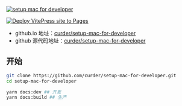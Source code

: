 [![setup mac for developer](https://user-images.githubusercontent.com/8327004/112877866-d9c8bd00-90f9-11eb-901c-e569655d8040.png "setup mac for developer")](https://curder.github.io/setup-mac-for-developer)

[![Deploy VitePress site to Pages](https://github.com/curder/setup-mac-for-developer/actions/workflows/deploy.yml/badge.svg)](https://github.com/curder/setup-mac-for-developer/actions/workflows/deploy.yml)

- github.io 地址：[curder/setup-mac-for-developer](https://curder.github.io/setup-mac-for-developer)
- github 源代码地址：[curder/setup-mac-for-developer](https://github.com/curder/setup-mac-for-developer)

## 开始

```bash
git clone https://github.com/curder/setup-mac-for-developer.git
cd setup-mac-for-developer

yarn docs:dev ## 开发
yarn docs:build ## 生产
```